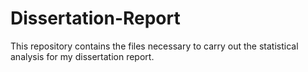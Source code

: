 # Dissertation-Report

This repository contains the files necessary to carry out the statistical analysis for my dissertation report. 